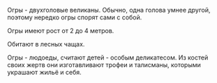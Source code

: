 Огры - двухголовые великаны. Обычно, одна голова умнее другой, поэтому нередко огры спорят сами с собой.

Огры имеют рост от 2 до 4 метров.

Обитают в лесных чащах.

Огры - людоеды, считают детей - особым деликатесом. Из костей своих жертв они изготавливают трофеи и талисманы, которыми украшают жильё и себя.
